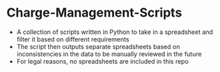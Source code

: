 # Charge-Management-Scripts
* A collection of scripts written in Python to take in a spreadsheet and filter it based on different requirements
* The script then outputs separate spreadsheets based on inconsistencies in the data to be manually reviewed in the future
* For legal reasons, no spreadsheets are included in this repo
